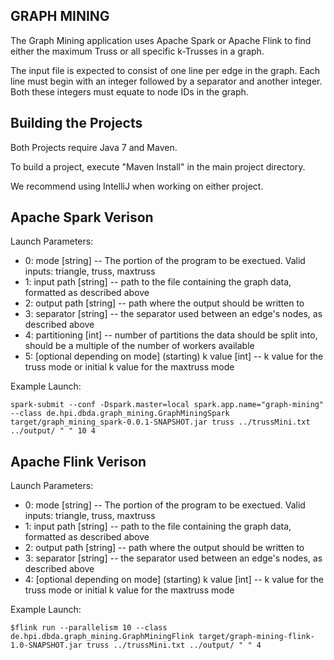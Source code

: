 GRAPH MINING
-----

The Graph Mining application uses Apache Spark or Apache Flink to find either the maximum Truss or all specific k-Trusses in a graph.

The input file is expected to consist of one line per edge in the graph.
Each line must begin with an integer followed by a separator and another integer.
Both these integers must equate to node IDs in the graph.

Building the Projects
-----
Both Projects require Java 7 and Maven.

To build a project, execute "Maven Install" in the main project directory.

We recommend using IntelliJ when working on either project.

Apache Spark Verison
-----

Launch Parameters:
* 0: mode [string] -- The portion of the program to be exectued. Valid inputs: triangle, truss, maxtruss
* 1: input path [string] -- path to the file containing the graph data, formatted as described above
* 2: output path [string] -- path where the output should be written to
* 3: separator [string] -- the separator used between an edge's nodes, as described above
* 4: partitioning [int] -- number of partitions the data should be split into, should be a multiple of the number of workers available
* 5: [optional depending on mode] (starting) k value [int] -- k value for the truss mode or initial k value for the maxtruss mode

Example Launch:
```
spark-submit --conf -Dspark.master=local spark.app.name="graph-mining" --class de.hpi.dbda.graph_mining.GraphMiningSpark target/graph_mining_spark-0.0.1-SNAPSHOT.jar truss ../trussMini.txt ../output/ " " 10 4
```


Apache Flink Verison
-----

Launch Parameters:
* 0: mode [string] -- The portion of the program to be exectued. Valid inputs: triangle, truss, maxtruss
* 1: input path [string] -- path to the file containing the graph data, formatted as described above
* 2: output path [string] -- path where the output should be written to
* 3: separator [string] -- the separator used between an edge's nodes, as described above
* 4: [optional depending on mode] (starting) k value [int] -- k value for the truss mode or initial k value for the maxtruss mode

Example Launch:
```
$flink run --parallelism 10 --class de.hpi.dbda.graph_mining.GraphMiningFlink target/graph-mining-flink-1.0-SNAPSHOT.jar truss ../trussMini.txt ../output/ " " 4
```
